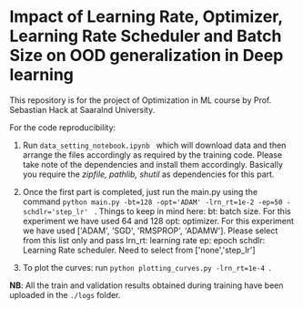 # Impact of Learning Rate, Optimizer, Learning Rate Scheduler and Batch Size on OOD generalization in Deep learning

This repository is for the project of Optimization in ML course by Prof. Sebastian Hack at Saaralnd University.

For the code reproducibility:
1. Run ```data_setting_notebook.ipynb ``` which will download data and then arrange the files accordingly as required by the training code. Please take note of the dependencies and install them accordingly. Basically you require the *zipfile, pathlib, shutil* as dependencies for this part.
2. Once the first part is completed, just run the main.py using the command ```python main.py -bt=128 -opt='ADAM' -lrn_rt=1e-2 -ep=50 -schdlr='step_lr' ``` . 
    Things to keep in mind here: 
    bt: batch size. For this experiment we have used 64 and 128
    opt: optimizer. For this experiment we have used ['ADAM', 'SGD', 'RMSPROP', 'ADAMW']. Please select from this list only and pass
    lrn_rt: learning rate 
    ep: epoch
    schdlr: Learning Rate scheduler. Need to select from ['none','step_lr']
  
 
3. To plot the curves: run ```python plotting_curves.py -lrn_rt=1e-4 ```.

**NB**: All the train and validation results obtained during training have been uploaded in the ```./logs``` folder.
